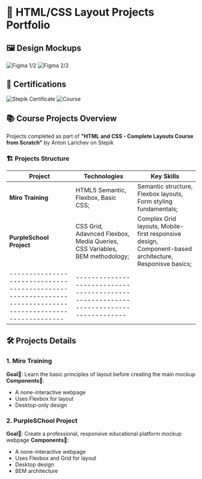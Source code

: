 # 🎨 HTML/CSS Layout Projects Portfolio 
## 🖼️ Design Mockups
![Figma 1/2](https://www.figma.com/design/7KDxobww8bmdTb1FhKJUyM/09---HTML-%D0%B8-CSS?node-id=0-1&p=f&t=NdHQiWDVRNGUPG96-0)
![Figma 2/2](https://www.figma.com/design/7KDxobww8bmdTb1FhKJUyM/09---HTML-%D0%B8-CSS?node-id=2-1063&p=f&t=KBbAxE3WBtOJYVOW-0)
## 📜 Certifications
![[Stepik Certificate](https://stepik.org/certificate-icon.svg)](https://stepik.org/cert/2885965?lang=en)
![[Course](https://stepik.org/favicon.ico)](https://stepik.org/course/146294/syllabus)


## 📚 Course Projects Overview

Projects completed as part of **"HTML and CSS - Complete Layouts Course from Scratch"**
by Anton Larichev on Stepik


### 🏗️ Projects Structure

| Project                  | Technologies                                                                | Key Skills   
|--------------------------|-----------------------------------------------------------------------------|----------------------------------------------------------------| 
| **Miro Training**        | HTML5 Semantic, Flexbox, Basic CSS;                                         | Semantic structure, Flexbox layouts, Form styling fundamentals;  
| **PurpleSchool Project** | CSS Grid, Adavnced Flexbox, Media Queries, CSS Variables, BEM methodology;  | Complex Grid layouts, Mobile-first responsive design, Component-based architecture, Responisve basics; 
|--------------------------------------------------------------------------------------------------------|-----------------------------------------------------------------------------------|                                                                                            



## 🛠️ Projects Details

### 1. Miro Training
**Goal**🎯: Learn the basic principles of layout before creating the main mockup
**Components**🧩:
- A none-interactive webpage
- Uses Flexbox for layout
- Desktop-only design

### 2. PurpleSChool Project
**Goal**🎯: Create a professional, responsive educational platform mockup webpage
**Components**🧩:
- A none-interactive webpage
- Uses Flexbox and Grid for layout
- Desktop design
- BEM architecture

